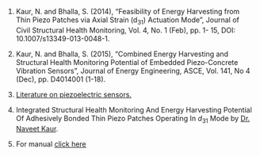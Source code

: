 1. Kaur, N. and Bhalla, S. (2014), “Feasibility of Energy Harvesting from Thin Piezo Patches via Axial
Strain (d<sub>31</sub>) Actuation Mode”, Journal of Civil Structural Health Monitoring, Vol. 4, No. 1 (Feb), pp. 1-
15, DOI: 10.1007/s13349-013-0048-1.

2. Kaur, N. and Bhalla, S. (2015), “Combined Energy Harvesting and Structural Health Monitoring
Potential of Embedded Piezo-Concrete Vibration Sensors”, Journal of Energy Engineering, ASCE,
Vol. 141, No 4 (Dec), pp. D4014001 (1-18).

3. <a href="images/piezo.pdf" target="_blank">Literature on piezoelectric sensors.</a>

4. Integrated Structural Health Monitoring And Energy Harvesting Potential Of Adhesively Bonded Thin Piezo Patches Operating In <i>d</i><sub>31</sub> Mode by <a href="images/naveet.pdf" target="_blank">Dr. Naveet Kaur</a>.

5. For manual <a href="images/manual_exp9.pdf" target="_blank">click here</a>

